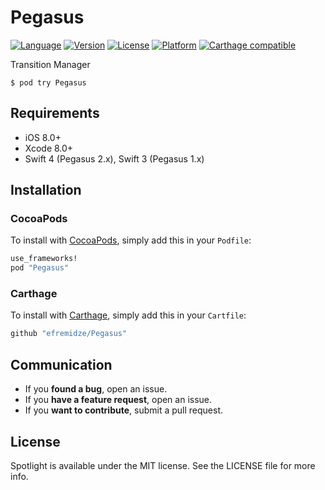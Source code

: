 # Pegasus

[![Language](https://img.shields.io/badge/Swift-4-orange.svg?style=flat)](https://swift.org)
[![Version](https://img.shields.io/cocoapods/v/Pegasus.svg?style=flat)](http://cocoapods.org/pods/Pegasus)
[![License](https://img.shields.io/cocoapods/l/Pegasus.svg?style=flat)](http://cocoapods.org/pods/Pegasus)
[![Platform](https://img.shields.io/cocoapods/p/Pegasus.svg?style=flat)](http://cocoapods.org/pods/Pegasus)
[![Carthage compatible](https://img.shields.io/badge/Carthage-compatible-4BC51D.svg?style=flat)](https://github.com/Carthage/Carthage)

Transition Manager

```
$ pod try Pegasus
```

## Requirements

- iOS 8.0+
- Xcode 8.0+
- Swift 4 (Pegasus 2.x), Swift 3 (Pegasus 1.x)

## Installation

### CocoaPods
To install with [CocoaPods](http://cocoapods.org/), simply add this in your `Podfile`:
```ruby
use_frameworks!
pod "Pegasus"
```

### Carthage
To install with [Carthage](https://github.com/Carthage/Carthage), simply add this in your `Cartfile`:
```ruby
github "efremidze/Pegasus"
```

## Communication

- If you **found a bug**, open an issue.
- If you **have a feature request**, open an issue.
- If you **want to contribute**, submit a pull request.

## License

Spotlight is available under the MIT license. See the LICENSE file for more info.
